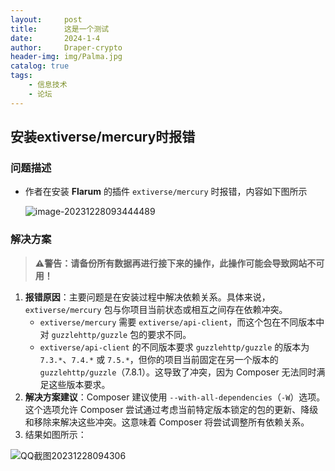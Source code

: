 ```yaml
---
layout:     post
title:      这是一个测试
date:       2024-1-4
author:     Draper-crypto
header-img: img/Palma.jpg
catalog: true
tags:
    - 信息技术
    - 论坛
---
```

## 安装extiverse/mercury时报错

### 问题描述

- 作者在安装 **Flarum** 的插件 `extiverse/mercury` 时报错，内容如下图所示

  ![image-20231228093444489](https://typora-img-1301299232.cos.ap-shanghai.myqcloud.com/img2/202312280934558.png)



### 解决方案

> **⚠警告：请备份所有数据再进行接下来的操作，此操作可能会导致网站不可用！**

1. **报错原因**：主要问题是在安装过程中解决依赖关系。具体来说，`extiverse/mercury` 包与你项目当前状态或相互之间存在依赖冲突。
   - `extiverse/mercury` 需要 `extiverse/api-client`，而这个包在不同版本中对 `guzzlehttp/guzzle` 包的要求不同。
   - `extiverse/api-client` 的不同版本要求 `guzzlehttp/guzzle` 的版本为 `7.3.*`、`7.4.*` 或 `7.5.*`，但你的项目当前固定在另一个版本的 `guzzlehttp/guzzle`（7.8.1）。这导致了冲突，因为 Composer 无法同时满足这些版本要求。
2. **解决方案建议**：Composer 建议使用 `--with-all-dependencies`（`-W`）选项。这个选项允许 Composer 尝试通过考虑当前特定版本锁定的包的更新、降级和移除来解决这些冲突。这意味着 Composer 将尝试调整所有依赖关系。
3. 结果如图所示：

![QQ截图20231228094306](https://typora-img-1301299232.cos.ap-shanghai.myqcloud.com/img2/202312280943423.png)